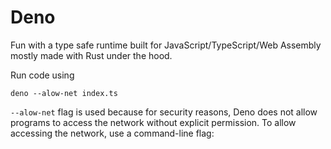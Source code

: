 # Deno
Fun with a type safe runtime built for JavaScript/TypeScript/Web Assembly mostly made with Rust under the hood.

Run code using
```
deno --alow-net index.ts
```

`--alow-net` flag is used because for security reasons, Deno does not allow programs to access the network without explicit permission. To allow accessing the network, use a command-line flag: